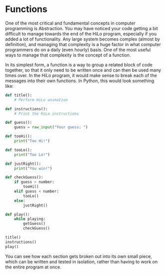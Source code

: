 # Functions

One of the most critical and fundamental concepts in computer programming is
Abstraction. You may have noticed your code getting a bit difficult to manage
towards the end of the HiLo program, especially if you added a lot of
functionality. Any large system becomes complex (almost by definition), and
managing that complexity is a huge factor in what computer programmers do on a
daily (even hourly) basis. One of the most useful ways to manage that complexity
is the concept of a function.

In its simplest form, a function is a way to group a related block of code
together, so that it only need to be written once and can then be used many
times over. In the HiLo program, it would make sense to break each of the
messages into their own functions. In Python, this would look something like:

```python
def title():
    # Perform HiLo animation

def instructions():
    # Print the HiLo instructions

def guess():
    guess = raw_input("Your guess: ")

def tooHi():
    print("Too Hi!")

def tooLo():
    print("Too Lo!")

def justRight():
    print("You win!")

def checkGuess():
    if guess > number:
        tooHi()
    elif guess < number:
        tooLo()
    else:
        justRight()

def play():
    while playing:
        getGuess()
        checkGuess()

title()
instructions()
play()
```

You can see how each section gets broken out into its own small piece, which can
be written and tested in isolation, rather than having to work on the entire
program at once.

